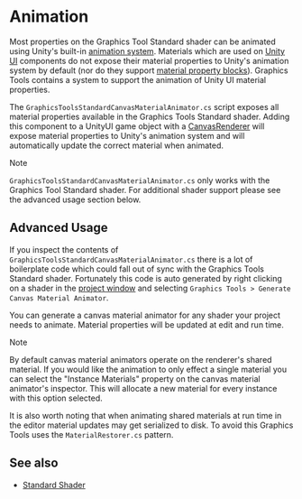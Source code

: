 # Animation

Most properties on the Graphics Tool Standard shader can be animated using Unity's built-in [animation system](https://docs.unity3d.com/Manual/AnimationOverview.html). Materials which are used on [Unity UI](https://docs.unity3d.com/ScriptReference/CanvasRenderer.html) components do not expose their material properties to Unity's animation system by default (nor do they support [material property blocks](https://docs.unity3d.com/ScriptReference/MaterialPropertyBlock.html)). Graphics Tools contains a system to support the animation of Unity UI material properties.

The `GraphicsToolsStandardCanvasMaterialAnimator.cs` script exposes all material properties available in the Graphics Tools Standard shader. Adding this component to a UnityUI game object with a [CanvasRenderer](https://docs.unity3d.com/ScriptReference/CanvasRenderer.html) will expose material properties to Unity's animation system and will automatically update the correct material when animated.

> [!NOTE]
> `GraphicsToolsStandardCanvasMaterialAnimator.cs` only works with the Graphics Tool Standard shader. For additional shader support please see the advanced usage section below.

## Advanced Usage

If you inspect the contents of `GraphicsToolsStandardCanvasMaterialAnimator.cs` there is a lot of boilerplate code which could fall out of sync with the Graphics Tools Standard shader. Fortunately this code is auto generated by right clicking on a shader in the [project window](https://docs.unity3d.com/Manual/ProjectView.html) and selecting `Graphics Tools > Generate Canvas Material Animator`.

You can generate a canvas material animator for any shader your project needs to animate. Material properties will be updated at edit and run time.

> [!NOTE]
> By default canvas material animators operate on the renderer's shared material. If you would like the animation to only effect a single material you can select the "Instance Materials" property on the canvas material animator's inspector. This will allocate a new material for every instance with this option selected.
> 
> It is also worth noting that when animating shared materials at run time in the editor material updates may get serialized to disk. To avoid this Graphics Tools uses the `MaterialRestorer.cs` pattern.

## See also

* [Standard Shader](StandardShader.md)
